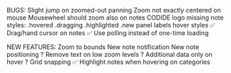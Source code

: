 BUGS:
Slight jump on zoomed-out panning
Zoom not exactly centered on mouse
Mousewheel should zoom also on notes
CODIDE logo missing
note styles: .hovered .dragging .highlighted .new
panel labels hover styles
✅ Drag/hand cursor on notes
✅ Use polling instead of one-time loading

NEW FEATURES:
Zoom to bounds
New note notification
New note positioning
? Remove text on low zoom levels
? Additional data only on hover
? Grid snapping
✅ Highlight notes when hovering on categories